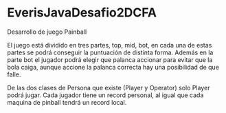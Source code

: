# EverisJavaDesafio2DCFA
Desarrollo de juego Painball

El juego está dividido en tres partes, top, mid, bot, en cada una de estas partes se podrá conseguir la puntuación de distinta forma. Además en la parte bot el jugador podrá elegir que palanca accionar para evitar que la bola caiga, aunque accione la palanca correcta hay una posibilidad de que falle. 

De las dos clases de Persona que existe (Player y Operator) solo Player podrá jugar. Cada jugador tiene un record personal, al igual que cada maquina de pinball tendrá un record local.
